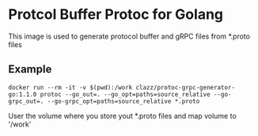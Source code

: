 # Protcol Buffer Protoc for Golang

This image is used to generate protocol buffer and gRPC files from *.proto files

## Example
```
docker run --rm -it -v $(pwd):/work clazz/protoc-grpc-generator-go:1.1.0 protoc --go_out=. --go_opt=paths=source_relative --go-grpc_out=. --go-grpc_opt=paths=source_relative *.proto
```

User the volume where you store yout *.proto files and map volume to '/work'